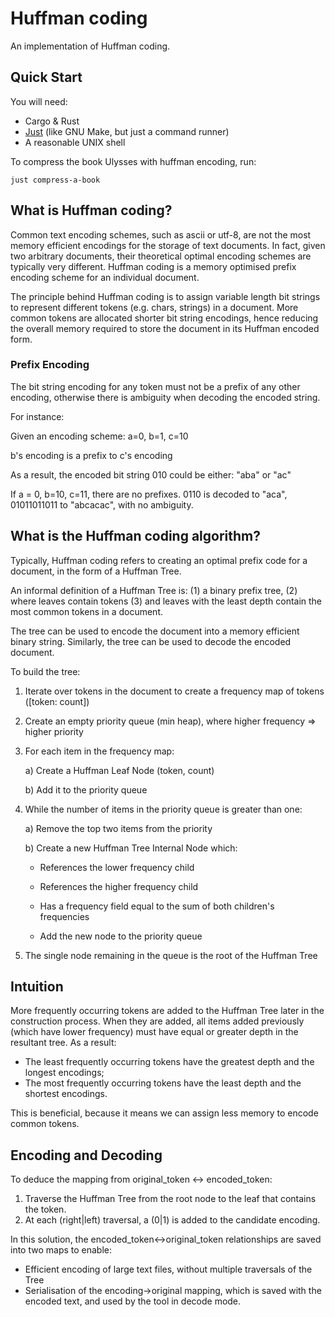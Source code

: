 # Huffman coding

An implementation of Huffman coding.

## Quick Start

You will need:
- Cargo & Rust
- [Just](https://github.com/casey/just/tree/master) (like GNU Make, but just a command runner)
- A reasonable UNIX shell

To compress the book Ulysses with huffman encoding, run:

`just compress-a-book`

## What is Huffman coding?

Common text encoding schemes, such as ascii or utf-8, are not the most memory efficient encodings for the storage of text documents. In fact, given two arbitrary documents, their theoretical optimal encoding schemes are typically very different. Huffman coding is a memory optimised prefix encoding scheme for an individual document.

The principle behind Huffman coding is to assign variable length bit strings to represent different tokens (e.g. chars, strings) in a document. More common tokens are allocated shorter bit string encodings, hence reducing the overall memory required to store the document in its Huffman encoded form. 

### Prefix Encoding

The bit string encoding for any token must not be a prefix of any other encoding, otherwise there is ambiguity when decoding the encoded string.

For instance:

 Given an encoding scheme: a=0, b=1, c=10

 b's encoding is a prefix to c's encoding

 As a result, the encoded bit string 010 could be either: "aba" or "ac"
 
 If a = 0, b=10, c=11, there are no prefixes. 0110 is decoded to "aca", 01011011011 to "abcacac", with no ambiguity. 

## What is the Huffman coding algorithm?

Typically, Huffman coding refers to creating an optimal prefix code for a document, in the form of a Huffman Tree.

An informal definition of a Huffman Tree is: (1) a binary prefix tree, (2) where leaves contain tokens (3) and leaves with the least depth contain the most common tokens in a document.

The tree can be used to encode the document into a memory efficient binary string. Similarly, the tree can be used to decode the encoded document.

To build the tree:

1) Iterate over tokens in the document to create a frequency map of tokens ([token: count])
2) Create an empty priority queue (min heap), where higher frequency => higher priority
3) For each item in the frequency map:
	
	a) Create a Huffman Leaf Node (token, count)

   	b) Add it to the priority queue

4) While the number of items in the priority queue is greater than one:
	
    a) Remove the top two items from the priority
   
    b) Create a new Huffman Tree Internal Node which:

	- References the lower frequency child

	- References the higher frequency child

	- Has a frequency field equal to the sum of both children's frequencies 
		
	- Add the new node to the priority queue

8) The single node remaining in the queue is the root of the Huffman Tree

## Intuition

More frequently occurring tokens are added to the Huffman Tree later in the construction process. When they are added, all items added previously (which have lower frequency) must have equal or greater depth in the resultant tree. As a result: 
- The least frequently occurring tokens have the greatest depth and the longest encodings; 
- The most frequently occurring tokens have the least depth and the shortest encodings.

This is beneficial, because it means we can assign less memory to encode common tokens.

## Encoding and Decoding

To deduce the mapping from original_token <-> encoded_token:

1) Traverse the Huffman Tree from the root node to the leaf that contains the token.
2) At each (right|left) traversal, a (0|1) is added to the candidate encoding.

In this solution, the encoded_token<->original_token relationships are saved into two maps to enable:
- Efficient encoding of large text files, without multiple traversals of the Tree
- Serialisation of the encoding->original mapping, which is saved with the encoded text, and used by the tool in decode mode.
